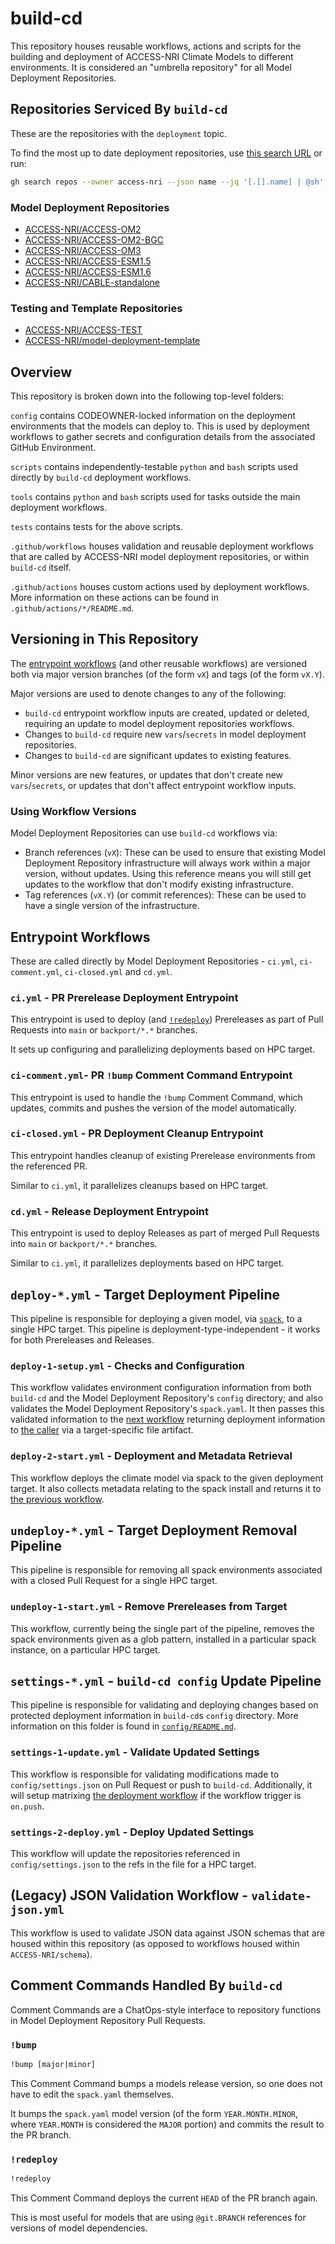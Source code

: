 # build-cd

This repository houses reusable workflows, actions and scripts for the building and deployment of ACCESS-NRI Climate Models to different environments. It is considered an "umbrella repository" for all Model Deployment Repositories.

## Repositories Serviced By `build-cd`

These are the repositories with the `deployment` topic.

To find the most up to date deployment repositories, use [this search URL](https://github.com/orgs/ACCESS-NRI/repositories?q=topic%3Adeployment+-topic%3Atemplate) or run:

```bash
gh search repos --owner access-nri --json name --jq '[.[].name] | @sh' -- topic:deployment -topic:template
```

### Model Deployment Repositories

* [ACCESS-NRI/ACCESS-OM2](https://github.com/ACCESS-NRI/ACCESS-OM2)
* [ACCESS-NRI/ACCESS-OM2-BGC](https://github.com/ACCESS-NRI/ACCESS-OM2-BGC)
* [ACCESS-NRI/ACCESS-OM3](https://github.com/ACCESS-NRI/ACCESS-OM3)
* [ACCESS-NRI/ACCESS-ESM1.5](https://github.com/ACCESS-NRI/ACCESS-ESM1.5)
* [ACCESS-NRI/ACCESS-ESM1.6](https://github.com/ACCESS-NRI/ACCESS-ESM1.6)
* [ACCESS-NRI/CABLE-standalone](https://github.com/ACCESS-NRI/CABLE-standalone)

### Testing and Template Repositories

* [ACCESS-NRI/ACCESS-TEST](https://github.com/ACCESS-NRI/ACCESS-TEST)
* [ACCESS-NRI/model-deployment-template](https://github.com/ACCESS-NRI/model-deployment-template)

## Overview

This repository is broken down into the following top-level folders:

`config` contains CODEOWNER-locked information on the deployment environments that the models can deploy to. This is used by deployment workflows to gather secrets and configuration details from the associated GitHub Environment.

`scripts` contains independently-testable `python` and `bash` scripts used directly by `build-cd` deployment workflows.

`tools` contains `python` and `bash` scripts used for tasks outside the main deployment workflows.

`tests` contains tests for the above scripts.

`.github/workflows` houses validation and reusable deployment workflows that are called by ACCESS-NRI model deployment repositories, or within `build-cd` itself.

`.github/actions` houses custom actions used by deployment workflows. More information on these actions can be found in `.github/actions/*/README.md`.

## Versioning in This Repository

The [entrypoint workflows](#entrypoint-workflows) (and other reusable workflows) are versioned both via major version branches (of the form `vX`) and tags (of the form `vX.Y`).

Major versions are used to denote changes to any of the following:

* `build-cd` entrypoint workflow inputs are created, updated or deleted, requiring an update to model deployment repositories workflows.
* Changes to `build-cd` require new `vars`/`secrets` in model deployment repositories.
* Changes to `build-cd` are significant updates to existing features.

Minor versions are new features, or updates that don't create new `vars`/`secrets`, or updates that don't affect entrypoint workflow inputs.

### Using Workflow Versions

Model Deployment Repositories can use `build-cd` workflows via:

* Branch references (`vX`): These can be used to ensure that existing Model Deployment Repository infrastructure will always work within a major version, without updates. Using this reference means you will still get updates to the workflow that don't modify existing infrastructure.
* Tag references (`vX.Y`) (or commit references): These can be used to have a single version of the infrastructure.

## Entrypoint Workflows

These are called directly by Model Deployment Repositories - `ci.yml`, `ci-comment.yml`, `ci-closed.yml` and `cd.yml`.

### `ci.yml` - PR Prerelease Deployment Entrypoint

This entrypoint is used to deploy (and [`!redeploy`](#redeploy)) Prereleases as part of Pull Requests into `main` or `backport/*.*` branches.

It sets up configuring and parallelizing deployments based on HPC target.

### `ci-comment.yml`- PR `!bump` Comment Command Entrypoint

This entrypoint is used to handle the `!bump` Comment Command, which updates, commits and pushes the version of the model automatically.

### `ci-closed.yml` - PR Deployment Cleanup Entrypoint

This entrypoint handles cleanup of existing Prerelease environments from the referenced PR.

Similar to `ci.yml`, it parallelizes cleanups based on HPC target.

### `cd.yml` - Release Deployment Entrypoint

This entrypoint is used to deploy Releases as part of merged Pull Requests into `main` or `backport/*.*` branches.

Similar to `ci.yml`, it parallelizes deployments based on HPC target.

## `deploy-*.yml` - Target Deployment Pipeline

This pipeline is responsible for deploying a given model, via [`spack`](https://spack.readthedocs.io/en/latest/), to a single HPC target. This pipeline is deployment-type-independent - it works for both Prereleases and Releases.

### `deploy-1-setup.yml` - Checks and Configuration

This workflow validates environment configuration information from both `build-cd` and the Model Deployment Repository's `config` directory; and also validates the Model Deployment Repository's `spack.yaml`. It then passes this validated information to the [next workflow](#deploy-2-startyml---deployment-and-metadata-retrieval) returning deployment information to [the caller](#deploy-yml---target-deployment-pipeline) via a target-specific file artifact.

### `deploy-2-start.yml` - Deployment and Metadata Retrieval

This workflow deploys the climate model via spack to the given deployment target. It also collects metadata relating to the spack install and returns it to [the previous workflow](#deploy-1-setupyml---checks-and-configuration).

## `undeploy-*.yml` - Target Deployment Removal Pipeline

This pipeline is responsible for removing all spack environments associated with a closed Pull Request for a single HPC target.

### `undeploy-1-start.yml` - Remove Prereleases from Target

This workflow, currently being the single part of the pipeline, removes the spack environments given as a glob pattern, installed in a particular spack instance, on a particular HPC target.

## `settings-*.yml` - `build-cd config` Update Pipeline

This pipeline is responsible for validating and deploying changes based on protected deployment information in `build-cd`s `config` directory. More information on this folder is found in [`config/README.md`](./config/README.md).

### `settings-1-update.yml` - Validate Updated Settings

This workflow is responsible for validating modifications made to `config/settings.json` on Pull Request or push to `build-cd`. Additionally, it will setup matrixing [the deployment workflow](#settings-2-deployyml---deploy-updated-settings) if the workflow trigger is `on.push`.

### `settings-2-deploy.yml` - Deploy Updated Settings

This workflow will update the repositories referenced in `config/settings.json` to the refs in the file for a HPC target.

## (Legacy) JSON Validation Workflow - `validate-json.yml`

This workflow is used to validate JSON data against JSON schemas that are housed within this repository (as opposed to workflows housed within `ACCESS-NRI/schema`).

## Comment Commands Handled By `build-cd`

Comment Commands are a ChatOps-style interface to repository functions in Model Deployment Repository Pull Requests.

### `!bump`

```txt
!bump [major|minor]
```

This Comment Command bumps a models release version, so one does not have to edit the `spack.yaml` themselves.

It bumps the `spack.yaml` model version (of the form `YEAR.MONTH.MINOR`, where `YEAR.MONTH` is considered the `MAJOR` portion) and commits the result to the PR branch.

### `!redeploy`

```txt
!redeploy
```

This Comment Command deploys the current `HEAD` of the PR branch again.

This is most useful for models that are using `@git.BRANCH` references for versions of model dependencies.
